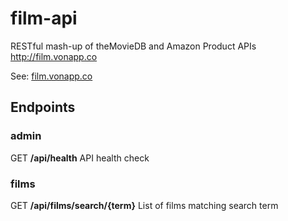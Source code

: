 # film-api

RESTful mash-up of theMovieDB and Amazon Product APIs http://film.vonapp.co

See: [film.vonapp.co](https://film.vonapp.co/api/spec/)

## Endpoints

### admin

GET **/api/health** API health check

### films

GET **/api/films/search/{term}** List of films matching search term
